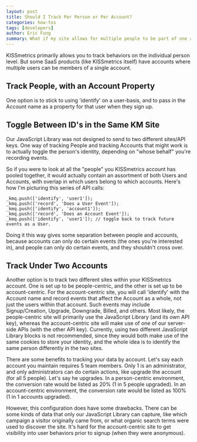 ```yaml
---
layout: post
title: Should I Track Per Person or Per Account?
categories: how-tos
tags: [developers]
author: Eric Fung
summary: What if my site allows for multiple people to be part of one account?
---
```

KISSmetrics primarily allows you to track behaviors on the individual person level. But some SaaS products (like KISSmetrics itself) have accounts where multiple users can be members of a single account.

## Track People, with an Account Property

One option is to stick to using 'identify' on a user-basis, and to pass in the Account name as a property for that user when they sign up.

## Toggle Between ID's in the Same KM Site

Our JavaScript Library was not designed to send to two different sites/API keys. One way of tracking People and tracking Accounts that might work is to actually toggle the person's identity, depending on "whose behalf" you're recording events. 

So if you were to look at all the "people" you KISSmetrics account has pooled together, it would actually contain an assortment of both Users and Accounts, with overlap in which users belong to which accounts. Here's how I'm picturing this series of API calls:

    _kmq.push(['identify', 'user1']);
    _kmq.push(['record', 'Does a User Event']);
    _kmq.push(['identify', 'account1']);
    _kmq.push(['record', 'Does an Account Event']);
    _kmq.push(['identify', 'user1']); // toggle back to track future events as a User.

Doing it this way gives some separation between people and accounts, because accounts can only do certain events (the ones you're interested in), and people can only do certain events, and they shouldn't cross over.

## Track Under Two Accounts 

Another option is to track two different sites within your KISSmetrics account. One is set up to be people-centric, and the other is set up to be account-centric. For the account-centric site, you will call 'identify' with the Account name and record events that affect the Account as a whole, not just the users within that account. Such events may include Signup/Creation, Upgrade, Downgrade, Billed, and others. Most likely, the people-centric site will primarily use the JavaScript Library (and its own API key), whereas the account-centric site will make use of one of our server-side APIs (with the other API key). Currently, using two different JavaScript Library blocks is not recommended, since they would both make use of the same cookies to store your identity, and the whole idea is to identify the same person differently in the two sites.

There are some benefits to tracking your data by account. Let's say each account you maintain requires 5 team members. Only 1 is an administrator, and only administrators can do certain actions, like upgrade the account (for all 5 people). Let's say he upgrades. In a person-centric environment, the conversion rate would be listed as 20% (1 in 5 people upgraded). In an account-centric environment, the conversion rate would be listed as 100% (1 in 1 accounts upgraded). 

However, this configuration does have some drawbacks. There can be some kinds of data that only our JavaScript Library can capture, like which campaign a visitor originally came from, or what organic search terms were used to discover the site. It's hard for the account-centric site to get visibility into user behaviors prior to signup (when they were anonymous).